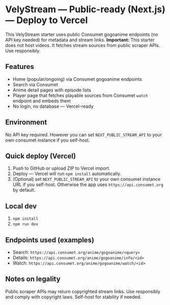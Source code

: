 # VelyStream — Public-ready (Next.js) — Deploy to Vercel

This VelyStream starter uses public Consumet gogoanime endpoints (no API key needed) for metadata and stream links.
**Important:** This starter does not host videos. It fetches stream sources from public scraper APIs. Use responsibly.

## Features
- Home (popular/ongoing) via Consumet gogoanime endpoints
- Search via Consumet
- Anime detail pages with episode lists
- Player page that fetches playable sources from Consumet `watch` endpoint and embeds them
- No login, no database — Vercel-ready

## Environment
No API key required. However you can set `NEXT_PUBLIC_STREAM_API` to your own consumet instance if you self-host.

## Quick deploy (Vercel)
1. Push to GitHub or upload ZIP to Vercel import.  
2. Deploy — Vercel will run `npm install` automatically.  
3. (Optional) set `NEXT_PUBLIC_STREAM_API` to your own consumet instance URL if you self-host. Otherwise the app uses `https://api.consumet.org` by default.

## Local dev
1. `npm install`
2. `npm run dev`

## Endpoints used (examples)
- Search: `https://api.consumet.org/anime/gogoanime/<query>`
- Details: `https://api.consumet.org/anime/gogoanime/info/<id>`
- Watch: `https://api.consumet.org/anime/gogoanime/watch/<id>`

## Notes on legality
Public scraper APIs may return copyrighted stream links. Use responsibly and comply with copyright laws. Self-host for stability if needed.

